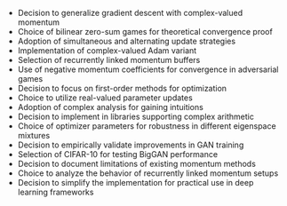 - Decision to generalize gradient descent with complex-valued momentum
- Choice of bilinear zero-sum games for theoretical convergence proof
- Adoption of simultaneous and alternating update strategies
- Implementation of complex-valued Adam variant
- Selection of recurrently linked momentum buffers
- Use of negative momentum coefficients for convergence in adversarial games
- Decision to focus on first-order methods for optimization
- Choice to utilize real-valued parameter updates
- Adoption of complex analysis for gaining intuitions
- Decision to implement in libraries supporting complex arithmetic
- Choice of optimizer parameters for robustness in different eigenspace mixtures
- Decision to empirically validate improvements in GAN training
- Selection of CIFAR-10 for testing BigGAN performance
- Decision to document limitations of existing momentum methods
- Choice to analyze the behavior of recurrently linked momentum setups
- Decision to simplify the implementation for practical use in deep learning frameworks